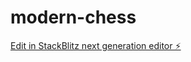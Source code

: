 # modern-chess

[Edit in StackBlitz next generation editor ⚡️](https://stackblitz.com/~/github.com/mbugua-richards/modern-chess)